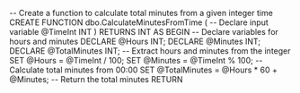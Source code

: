 -- Create a function to calculate total minutes from a given integer time CREATE FUNCTION dbo.CalculateMinutesFromTime ( -- Declare input variable @TimeInt INT ) RETURNS INT AS BEGIN -- Declare variables for hours and minutes DECLARE @Hours INT; DECLARE @Minutes INT; DECLARE @TotalMinutes INT; -- Extract hours and minutes from the integer SET @Hours = @TimeInt / 100; SET @Minutes = @TimeInt % 100; -- Calculate total minutes from 00:00 SET @TotalMinutes = @Hours * 60 + @Minutes; -- Return the total minutes RETURN
